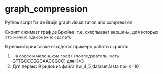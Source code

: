 # graph_compression
Python script for de Bruijn graph visualization and compression

Скрипт сжимает граф де Брюйна, т.е. схлопывает вершины, для которых это можно однозначно сделать.

В репозитории также находятся примеры работы скрипта:
1. На совсем маленьком графе (последовательность: GTTGCCCGGCAACGGCC) для К=3
2. Для первых 9 ридов из файла hw_4_5_dataset.fasta при K=10
